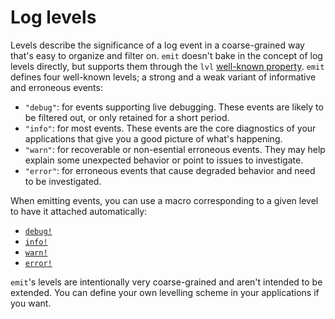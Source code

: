 # Log levels

Levels describe the significance of a log event in a coarse-grained way that's easy to organize and filter on. `emit` doesn't bake in the concept of log levels directly, but supports them through the `lvl` [well-known property](https://docs.rs/emit/0.11.3/emit/well_known/index.html). `emit` defines four well-known levels; a strong and a weak variant of informative and erroneous events:

- `"debug"`: for events supporting live debugging. These events are likely to be filtered out, or only retained for a short period.
- `"info"`: for most events. These events are the core diagnostics of your applications that give you a good picture of what's happening.
- `"warn"`: for recoverable or non-esential erroneous events. They may help explain some unexpected behavior or point to issues to investigate.
- `"error"`: for erroneous events that cause degraded behavior and need to be investigated.

When emitting events, you can use a macro corresponding to a given level to have it attached automatically:

- [`debug!`](https://docs.rs/emit/0.11.3/emit/macro.debug.html)
- [`info!`](https://docs.rs/emit/0.11.3/emit/macro.info.html)
- [`warn!`](https://docs.rs/emit/0.11.3/emit/macro.warn.html)
- [`error!`](https://docs.rs/emit/0.11.3/emit/macro.error.html)

`emit`'s levels are intentionally very coarse-grained and aren't intended to be extended. You can define your own levelling scheme in your applications if you want.
